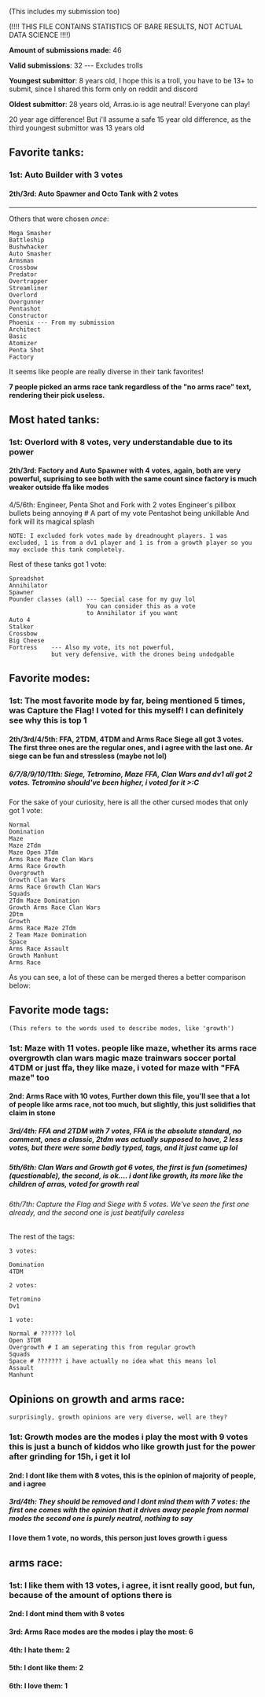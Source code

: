 (This includes my submission too)

(!!!! THIS FILE CONTAINS STATISTICS OF BARE RESULTS, NOT ACTUAL DATA SCIENCE !!!!)

**Amount of submissions made**: 46

**Valid submissions**: 32 --- Excludes trolls

**Youngest submittor**: 8 years old, I hope this is a troll, you have to be 13+ to submit, since I
shared this form only on reddit and discord

**Oldest submittor**: 28 years old, Arras.io is age neutral! Everyone can play!

20 year age difference! But i'll assume a safe 15 year old difference, as the third youngest submittor was 13 years old

## Favorite tanks:
### 1st: Auto Builder with 3 votes

#### 2th/3rd: Auto Spawner and Octo Tank with 2 votes

---

Others that were chosen *once*:

    Mega Smasher
    Battleship
    Bushwhacker
    Auto Smasher
    Armsman
    Crossbow
    Predator
    Overtrapper
    Streamliner
    Overlord
    Overgunner
    Pentashot
    Constructor
    Phoenix --- From my submission
    Architect
    Basic
    Atomizer
    Penta Shot
    Factory

It seems like people are really diverse in their tank favorites!

**7 people picked an arms race tank regardless of the "no arms race" text, rendering their pick useless.**

## Most hated tanks: 

### 1st: Overlord with 8 votes, very understandable due to its power

#### 2th/3rd: Factory and Auto Spawner with 4 votes, again, both are very powerful, suprising to see both with the same count since factory is much weaker outside ffa like modes

4/5/6th: Engineer, Penta Shot and Fork with 2 votes
Engineer's pillbox bullets being annoying # A part of my vote
Pentashot being unkillable
And fork will its magical splash

`NOTE: I excluded fork votes made by dreadnought players.
1 was excluded, 1 is from a dv1 player and 1 is from a growth player
so you may exclude this tank completely.`

Rest of these tanks got 1 vote:

    Spreadshot
    Annihilator
    Spawner
    Pounder classes (all) --- Special case for my guy lol
                          You can consider this as a vote
                          to Annihilator if you want
    Auto 4
    Stalker
    Crossbow
    Big Cheese
    Fortress    --- Also my vote, its not powerful, 
                but very defensive, with the drones being undodgable

## Favorite modes:

### 1st: The most favorite mode by far, being mentioned 5 times, was Capture the Flag! I voted for this myself! I can definitely see why this is top 1

#### 2th/3rd/4/5th: FFA, 2TDM, 4TDM and Arms Race Siege all got 3 votes. The first three ones are the regular ones, and i agree with the last one. Ar siege can be fun and stressless (maybe not lol)

##### 6/7/8/9/10/11th: Siege, Tetromino, Maze FFA, Clan Wars and dv1 all got 2 votes. Tetromino should've been higher, i voted for it >:C

For the sake of your curiosity, here is all the other cursed modes that only got 1 vote:

    Normal
    Domination
    Maze
    Maze 2Tdm
    Maze Open 3Tdm
    Arms Race Maze Clan Wars
    Arms Race Growth
    Overgrowth
    Growth Clan Wars
    Arms Race Growth Clan Wars
    Squads
    2Tdm Maze Domination
    Growth Arms Race Clan Wars
    2Dtm
    Growth
    Arms Race Maze 2Tdm
    2 Team Maze Domination
    Space
    Arms Race Assault
    Growth Manhunt
    Arms Race

As you can see, a lot of these can be merged
theres a better comparison below:

## Favorite mode tags:
`(This refers to the words used to describe modes, like 'growth')`

### 1st: Maze with 11 votes. people like maze, whether its arms race overgrowth clan wars magic maze trainwars soccer portal 4TDM or just ffa, they like maze, i voted for maze with "FFA maze" too

#### 2nd: Arms Race with 10 votes, Further down this file, you'll see that a lot of people like arms race, not too much, but slightly, this just solidifies that claim in stone

##### 3rd/4th: FFA and 2TDM with 7 votes, FFA is the absolute standard, no comment, ones a classic, 2tdm was actually supposed to have, 2 less votes, but there were some badly typed, tags, and it just came up lol

##### 5th/6th: Clan Wars and Growth got 6 votes, the first is fun (sometimes) (questionable), the second, is ok.... i dont like growth, its more like the children of arras, voted for growth real

###### 6th/7th: Capture the Flag and Siege with 5 votes. We've seen the first one already, and the second one is just beatifully careless

The rest of the tags:

    3 votes:

    Domination
    4TDM

    2 votes:

    Tetromino
    Dv1

    1 vote:

    Normal # ?????? lol
    Open 3TDM
    Overgrowth # I am seperating this from regular growth
    Squads
    Space # ??????? i have actually no idea what this means lol
    Assault
    Manhunt

## Opinions on growth and arms race:

``surprisingly, growth opinions are very diverse, well are they?``

### 1st: Growth modes are the modes i play the most with 9 votes this is just a bunch of kiddos who like growth just for the power after grinding for 15h, i get it lol

#### 2nd: I dont like them with 8 votes, this is the opinion of majority of people, and i agree

##### 3rd/4th: They should be removed and I dont mind them with 7 votes: the first one comes with the opinion that it drives away people from normal modes the second one is purely neutral, nothing to say

**I love them 1 vote, no words, this person just loves growth i guess**

## arms race:

### 1st: I like them with 13 votes, i agree, it isnt really good, but fun, because of the amount of options there is

#### 2nd: I dont mind them with 8 votes
#### 3rd: Arms Race modes are the modes i play the most: 6
#### 4th: I hate them: 2
#### 5th: I dont like them: 2
#### 6th: I love them: 1